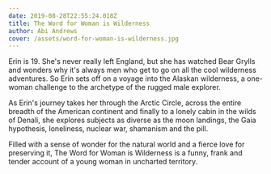 ```yaml
---
date: 2019-08-28T22:55:24.018Z
title: The Word for Woman is Wilderness
author: Abi Andrews
cover: /assets/word-for-woman-is-wilderness.jpg
---
```

Erin is 19. She's never really left England, but she has watched Bear Grylls
and wonders why it's always men who get to go on all the cool wilderness
adventures. So Erin sets off on a voyage into the Alaskan wilderness, a
one-woman challenge to the archetype of the rugged male explorer.


As Erin's journey takes her through the Arctic Circle, across the entire
breadth of the American continent and finally to a lonely cabin in the wilds
of Denali, she explores subjects as diverse as the moon landings, the Gaia
hypothesis, loneliness, nuclear war, shamanism and the pill.


Filled with a sense of wonder for the natural world and a fierce love for
preserving it, The Word for Woman is Wilderness is a funny, frank and tender
account of a young woman in uncharted territory.
